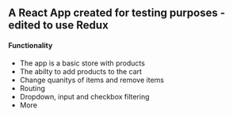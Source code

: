 ## A React App created for testing purposes - edited to use Redux

#### Functionality
* The app is a basic store with products
* The abilty to add products to the cart
* Change quanitys of items and remove items
* Routing
* Dropdown, input and checkbox filtering
* More